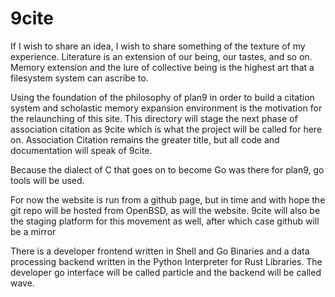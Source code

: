 # 9cite

If I wish to share an idea, I wish to share something of the texture of my experience. Literature is an extension of our being, our tastes, and so on. Memory extension and the lure of collective being is the highest art that a filesystem system can ascribe to.

Using the foundation of the philosophy of plan9 in order to build a citation system and scholastic memory expansion environment is the motivation for the relaunching of this site. This directory will stage the next phase of association citation as 9cite which is what the project will be called for here on. Association Citation remains the greater title, but all code and documentation will speak of 9cite.

Because the dialect of C that goes on to become Go was there for plan9, go tools will be used.

For now the website is run from a github page, but in time and with hope the git repo will be hosted from OpenBSD, as will the website. 9cite will also be the staging platform for this movement as well, after which case github will be a mirror

There is a developer frontend written in Shell and Go Binaries and a data processing backend written in the Python Interpreter for Rust Libraries. The developer go interface will be called particle and the backend will be called wave.
